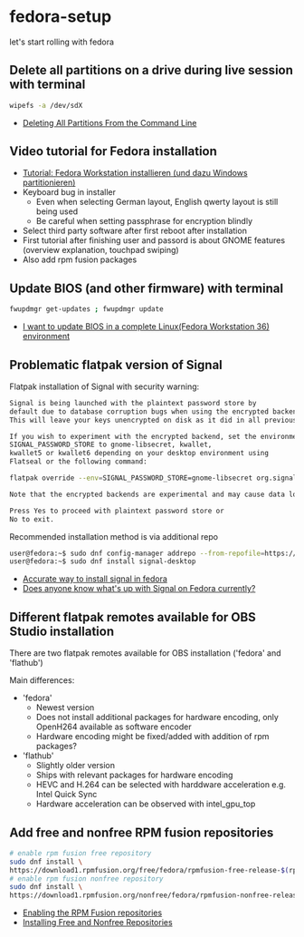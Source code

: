 # fedora-setup
let's start rolling with fedora

## Delete all partitions on a drive during live session with terminal
```bash
wipefs -a /dev/sdX
```
- [Deleting All Partitions From the Command Line](https://serverfault.com/questions/250839/deleting-all-partitions-from-the-command-line)

## Video tutorial for Fedora installation
- [Tutorial: Fedora Workstation installieren (und dazu Windows partitionieren)](https://www.youtube.com/watch?v=cRIeogbzET4&t=1010s)
- Keyboard bug in installer
  - Even when selecting German layout, English qwerty layout is still being used
  - Be careful when setting passphrase for encryption blindly
- Select third party software after first reboot after installation
- First tutorial after finishing user and passord is about GNOME features (overview explanation, touchpad swiping)
- Also add rpm fusion packages
## Update BIOS (and other firmware) with terminal

```bash
fwupdmgr get-updates ; fwupdmgr update
```
- [I want to update BIOS in a complete Linux(Fedora Workstation 36) environment](https://www.reddit.com/r/Fedora/comments/yot62i/i_want_to_update_bios_in_a_complete_linuxfedora/)

## Problematic flatpak version of Signal
Flatpak installation of Signal with security warning:

```bash
Signal is being launched with the plaintext password store by
default due to database corruption bugs when using the encrypted backends.
This will leave your keys unencrypted on disk as it did in all previous versions.

If you wish to experiment with the encrypted backend, set the environment variable
SIGNAL_PASSWORD_STORE to gnome-libsecret, kwallet,
kwallet5 or kwallet6 depending on your desktop environment using
Flatseal or the following command:

flatpak override --env=SIGNAL_PASSWORD_STORE=gnome-libsecret org.signal.Signal

Note that the encrypted backends are experimental and may cause data loss on some systems.

Press Yes to proceed with plaintext password store or
No to exit.
```

Recommended installation method is via additional repo

```bash
user@fedora:~$ sudo dnf config-manager addrepo --from-repofile=https://download.opensuse.org/repositories/network:im:signal/Fedora_41/network:im:signal.repo
user@fedora:~$ sudo dnf install signal-desktop
```

- [Accurate way to install signal in fedora](https://discussion.fedoraproject.org/t/accurate-way-to-install-signal-in-fedora/117236)
- [Does anyone know what's up with Signal on Fedora currently?](https://www.reddit.com/r/Fedora/comments/1fsrzyi/does_anyone_know_whats_up_with_signal_on_fedora/)

## Different flatpak remotes available for OBS Studio installation
There are two flatpak remotes available for OBS installation ('fedora' and 'flathub')

Main differences:
- 'fedora'
  - Newest version
  - Does not install additional packages for hardware encoding, only OpenH264 available as software encoder
  - Hardware encoding might be fixed/added with addition of rpm packages?
- 'flathub'
  - Slightly older version
  - Ships with relevant packages for hardware encoding
  - HEVC and H.264 can be selected with harddware acceleration e.g. Intel Quick Sync
  - Hardware acceleration can be observed with intel_gpu_top
 
## Add free and nonfree RPM fusion repositories

```bash
# enable rpm fusion free repository
sudo dnf install \
https://download1.rpmfusion.org/free/fedora/rpmfusion-free-release-$(rpm -E %fedora).noarch.rpm
# enable rpm fusion nonfree repository
sudo dnf install \
https://download1.rpmfusion.org/nonfree/fedora/rpmfusion-nonfree-release-$(rpm -E %fedora).noarch.rpm
```

- [Enabling the RPM Fusion repositories](https://docs.fedoraproject.org/en-US/quick-docs/rpmfusion-setup/)
- [Installing Free and Nonfree Repositories](https://rpmfusion.org/Configuration)
